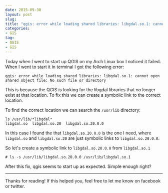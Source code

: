 ```yaml
---
date: 2015-09-30
layout: post
slug: 
title: "qgis: error while loading shared libraries: libgdal.so.1: cannot open shared object file: No such file or directory"
categories:
- GIS
tag:
- QGIS
- GIS
---
```


Today when I went to start up QGIS on my Arch Linux box I noticed it failed. When I went to start it in terminal I got the following error:

    qgis: error while loading shared libraries: libgdal.so.1: cannot open shared object file: No such file or directory

This is because the QGIS is looking for the libgdal libraries that no longer exist at that location. To fix this we can create a symbolic link to the correct location.

To find the correct location we can search the ```/usr/lib``` directory:

~~~
ls /usr/lib/*libgdal*
libgdal.so  libgdal.so.20  libgdal.so.20.0.0
~~~

In this case I found the that ```libgdal.so.20.0.0``` is the one I need, where ```libgdal.so``` and ```libgdal.so.20``` are just symbolic links to ```libgdal.so.20.0.0```.

So let's create a symbolic link to ```libgdal.so.20.0.0``` from ```libgdal.so.1```

~~~
# ls -s /usr/lib/libgdal.so.20.0.0 /usr/lib/libgdal.so.1
~~~

After this fix, qgis seems to start up as expected. Simple enough right?

---

Thanks for reading! If this helped you, feel free to let me know on facebook or twitter.
